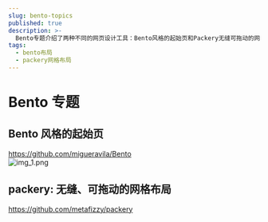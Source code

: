 ```yaml
---
slug: bento-topics
published: true
description: >-
  Bento专题介绍了两种不同的网页设计工具：Bento风格的起始页和Packery无缝可拖动的网格布局。Bento风格的起始页提供了一个简洁的GitHub项目链接，而Packery则是一个用于创建无缝且可拖动网格布局的工具。这些资源为网页设计师提供了创新的设计思路和实用的布局工具。
tags:
  - bento布局
  - packery网格布局
---
```


# Bento 专题

## Bento 风格的起始页

<https://github.com/migueravila/Bento>  
![img_1.png](已完成/attachment/bento专题/img_1.png)

## packery: 无缝、可拖动的网格布局

<https://github.com/metafizzy/packery>
